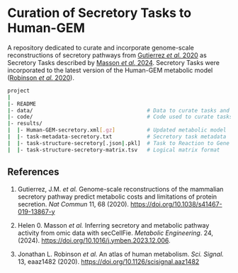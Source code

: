 # Curation of Secretory Tasks to Human-GEM

A repository dedicated to curate and incorporate genome-scale reconstructions of secretory pathways from [Gutierrez _et al._ 2020](https://doi.org/10.1038/s41467-019-13867-y) as Secretory Tasks described by [Masson _et al._ 2024](https://doi.org/10.1016/j.ymben.2023.12.006). Secretory Tasks were incorporated to the latest version of the Human-GEM metabolic model ([Robinson _et al._ 2020](https://doi.org/10.1126/scisignal.aaz1482)).

```bash
project
|
|- README
|- data/                                    # Data to curate tasks and model
|- code/                                    # Code used to curate tasks and model
|- results/
|  |- Human-GEM-secretory.xml[.gz]          # Updated metabolic model
|  |- task-metadata-secretory.txt           # Secretory task metadata
|  |- task-structure-secretory[.json|.pkl]  # Task to Reaction to Gene relationships
|  |- task-structure-secretory-matrix.tsv   # Logical matrix format
```

## References

1. Gutierrez, J.M. _et al._ Genome-scale reconstructions of the mammalian secretory pathway predict metabolic costs and limitations of protein secretion. _Nat Commun_ 11, 68 (2020). https://doi.org/10.1038/s41467-019-13867-y

2. Helen 0. Masson _et al._ Inferring secretory and metabolic pathway activity from omic data with secCellFie. _Metabolic Engineering_. 24, (2024). https://doi.org/10.1016/j.ymben.2023.12.006.

3. Jonathan L. Robinson _et al._ An atlas of human metabolism. _Sci. Signal._ 13, eaaz1482 (2020). https://doi.org/10.1126/scisignal.aaz1482